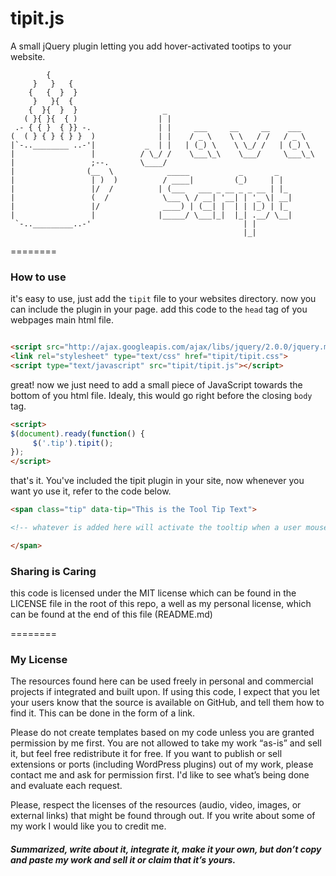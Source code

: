 tipit.js
========

A small jQuery plugin letting you add hover-activated tootips to your website.

            {
         }   }   {
        {   {  }  }
         }   }{  {
        {  }{  }  }                   _ 
       ( }{ }{  { )                  | |                  
     .- { { }  { }} -.               | |     ___     __     __    ___
    (  ( } { } { } }  )              | |    / _ \    \ \   / /   / _ \ 
    |`-..________ ..-'|           _  | |   | (_) \    \ \_/ /   | (_) \ 
    |                 |          / \_/ /    \___\_\    \___/     \___\_\ 
    |                 ;--.       \____/
    |                (__  \            _____           _       _
    |                 | )  )          / ____|         (_)     | |
    |                 |/  /          | (___   ___ _ __ _ _ __ | |_
    |                 (  /            \___ \ / __| '__| | '_ \| __|
    |                 |/              ____) | (__| |  | | |_) | |_
    |                 |              |_____/ \___|_|  |_| .__/ \__|
     `-.._________..-'                                  | |
                                                        |_|


========

### How to use

it's easy to use, just add the <code>tipit</code> file to your websites directory. now you can include the plugin in your page. add this code to the <code>head</code> tag of you webpages main html file.


```html

<script src="http://ajax.googleapis.com/ajax/libs/jquery/2.0.0/jquery.min.js"></script>
<link rel="stylesheet" type="text/css" href="tipit/tipit.css">
<script type="text/javascript" src="tipit/tipit.js"></script>
```

great! now we just need to add a small piece of JavaScript towards the bottom of you html file. Idealy, this would go right before the closing <code>body</code> tag.

```html
<script>
$(document).ready(function() {
     $('.tip').tipit();
});
</script>
```

that's it. You've included the tipit plugin in your site, now whenever you want yo use it, refer to the code below.

```html
<span class="tip" data-tip="This is the Tool Tip Text">

<!-- whatever is added here will activate the tooltip when a user mouses over it on your page. -->

</span>
```

### Sharing is Caring

this code is licensed under the MIT license which can be found in the LICENSE file in the root of this repo, a well as my personal license, which can be found at the end of this file (README.md)

========

### My License

The resources found here can be used freely in personal and commercial projects if integrated and built upon. If using this code, I expect that you let your users know that the source is available on GitHub, and tell them how to find it. This can be done in the form of a link. 

Please do not create templates based on my code unless you are granted permission by me first. You are not allowed to take my work “as-is” and sell it, but feel free redistribute it for free. If you want to publish or sell extensions or ports (including WordPress plugins) out of my work, please contact me and ask for permission first. I'd like to see what’s being done and evaluate each request. 

Please, respect the licenses of the resources (audio, video, images, or external links) that might be found through out. If you write about some of my work I would like you to credit me.

##### Summarized, write about it, integrate it, make it your own, but don’t copy and paste my work and sell it or claim that it’s yours.
